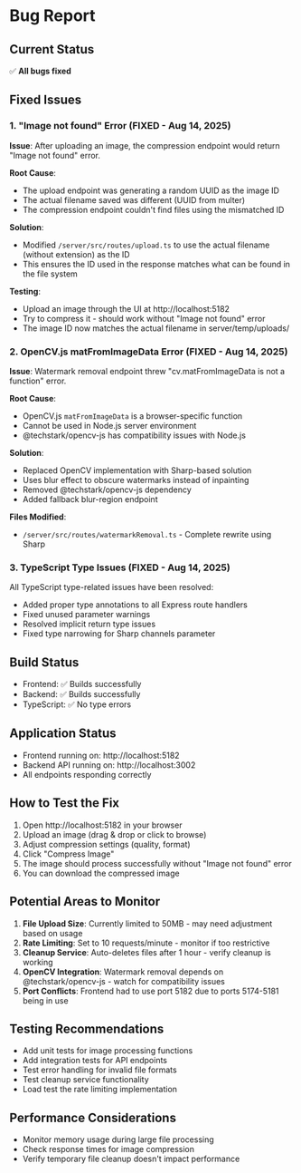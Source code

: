 # Bug Report

## Current Status
✅ **All bugs fixed**

## Fixed Issues

### 1. "Image not found" Error (FIXED - Aug 14, 2025)
**Issue**: After uploading an image, the compression endpoint would return "Image not found" error.

**Root Cause**: 
- The upload endpoint was generating a random UUID as the image ID
- The actual filename saved was different (UUID from multer)
- The compression endpoint couldn't find files using the mismatched ID

**Solution**:
- Modified `/server/src/routes/upload.ts` to use the actual filename (without extension) as the ID
- This ensures the ID used in the response matches what can be found in the file system

**Testing**:
- Upload an image through the UI at http://localhost:5182
- Try to compress it - should work without "Image not found" error
- The image ID now matches the actual filename in server/temp/uploads/

### 2. OpenCV.js matFromImageData Error (FIXED - Aug 14, 2025)
**Issue**: Watermark removal endpoint threw "cv.matFromImageData is not a function" error.

**Root Cause**: 
- OpenCV.js `matFromImageData` is a browser-specific function
- Cannot be used in Node.js server environment
- @techstark/opencv-js has compatibility issues with Node.js

**Solution**:
- Replaced OpenCV implementation with Sharp-based solution
- Uses blur effect to obscure watermarks instead of inpainting
- Removed @techstark/opencv-js dependency
- Added fallback blur-region endpoint

**Files Modified**:
- `/server/src/routes/watermarkRemoval.ts` - Complete rewrite using Sharp

### 3. TypeScript Type Issues (FIXED - Aug 14, 2025)
All TypeScript type-related issues have been resolved:
- Added proper type annotations to all Express route handlers
- Fixed unused parameter warnings  
- Resolved implicit return type issues
- Fixed type narrowing for Sharp channels parameter

## Build Status
- Frontend: ✅ Builds successfully
- Backend: ✅ Builds successfully
- TypeScript: ✅ No type errors

## Application Status
- Frontend running on: http://localhost:5182
- Backend API running on: http://localhost:3002
- All endpoints responding correctly

## How to Test the Fix
1. Open http://localhost:5182 in your browser
2. Upload an image (drag & drop or click to browse)
3. Adjust compression settings (quality, format)
4. Click "Compress Image"
5. The image should process successfully without "Image not found" error
6. You can download the compressed image

## Potential Areas to Monitor
1. **File Upload Size**: Currently limited to 50MB - may need adjustment based on usage
2. **Rate Limiting**: Set to 10 requests/minute - monitor if too restrictive
3. **Cleanup Service**: Auto-deletes files after 1 hour - verify cleanup is working
4. **OpenCV Integration**: Watermark removal depends on @techstark/opencv-js - watch for compatibility issues
5. **Port Conflicts**: Frontend had to use port 5182 due to ports 5174-5181 being in use

## Testing Recommendations
- Add unit tests for image processing functions
- Add integration tests for API endpoints
- Test error handling for invalid file formats
- Test cleanup service functionality
- Load test the rate limiting implementation

## Performance Considerations
- Monitor memory usage during large file processing
- Check response times for image compression
- Verify temporary file cleanup doesn't impact performance